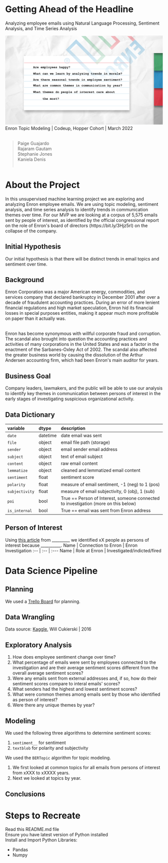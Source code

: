 # Getting Ahead of the Headline 
Analyzing employee emails using Natural Language Processing, Sentiment Analysis, and Time Series Analysis<br>

![](00_Stephanie/images/project_teaser.png)
Enron Topic Modeling | Codeup, Hopper Cohort | March 2022<br><br>
>Paige Guajardo<br>
Rajaram Gautam<br>
Stephanie Jones<br>
Kaniela Denis<br><br>


# About the Project
<p>In this unsupervised machine learning project we are exploring and analyzing Enron employee emails. We are using topic modeling, sentiment analysis, and time series analysis to identify trends in communication themes over time. For our MVP we are looking at a corpus of 5,575 emails sent by people of interest, as identified by the official congressional report on the role of Enron's board of directors (https://bit.ly/3Hjz5rI) on the collapse of the company. 

## Initial Hypothesis
<p>Our initial hypothesis is that there will be distinct trends in email topics and sentiment over time. 

## Background
<p>Enron Corporation was a major American energy, commodities, and services company that declared bankruptcy in December 2001 after over a decade of fraudulent accounting practices. During an error of more lenient financial regulations and high market speculation, Enron hid its financial losses in special purposes entities, making it appear much more profitable on paper than it actually was.
<br><br>
<p>Enron has become synonymous with willful corporate fraud and corruption. The scandal also brought into question the accounting practices and activities of many corporations in the United States and was a factor in the enactment of the Sarbanes-Oxley Act of 2002. The scandal also affected the greater business world by causing the dissolution of the Arthur Andersen accounting firm, which had been Enron's main auditor for years.

## Business Goal
Company leaders, lawmakers, and the public will be able to use our analysis to identify key themes in communication between persons of interest in the early stages of investigating suspicious organizational activity. 

## Data Dictionary
variable | dtype | description
:-- | :-- | :--
`date` | datetime | date email was sent
`file` | object | email file path (storage)
`sender` | object | email sender email address
`subject` | object | text of email subject
`content` | object | raw email content
`lemmatize` | object | cleaned and lemmatized email content
`sentiment` | float | sentiment score
`polarity` | float | measure of email sentiment, -1 (neg) to 1 (pos)
`subjectivity` | float | measure of email subjectivity, 0 (obj), 1 (sub)
`poi` | bool | True == Person of Interest, someone connected to investigation (more on this below)
`is_internal` | bool | True == email was sent from Enron address

## Person of Interest
Using [this article]() from _________ we identified xX people as persons of interest because __________. 
Name | Connection to Enron | Enron Investigation
:-- | :-- | :---
Name | Role at Enron | Investigated/indicted/fired


# Data Science Pipeline 
## Planning
We used a [Trello Board](https://trello.com/b/osnQZqjJ/enronnlp-project) for planning.

## Data Wrangling
Data source: [Kaggle](https://www.kaggle.com/wcukierski/enron-email-dataset), Will Cukierski | 2016 

## Exploratory Analysis
1. How does employee sentiment change over time?
2. What percentage of emails were sent by employees connected to the investigation and are their average sentiment scores different from the overall average sentiment scores?
3. Were any emails sent from external addresses and, if so, how do their sentiment scores compare to interal emails' scores?
4. What senders had the highest and lowest sentiment scores?
5. What were common themes among emails sent by those who identified as  person of interest?
6. Were there any unique themes by year?

## Modeling
We used the following three algorithms to determine sentiment scores:
1.  `sentiment__` for sentiment
2. `textblob` for polarity and subjectivity

We used the `BERTopic` algorithm for topic modeling. 
1. We first looked at common topics for all emails from persons of interest from xXXX to xXXXX years. 
2. Next we looked at topics by year. 

## Conclusions

# Steps to Recreate
Read this README.md file<br>
Ensure you have latest version of Python installed<br>
Install and Import Python Libraries:
- Pandas
- Numpy


